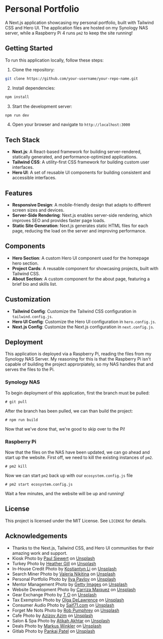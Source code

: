 # Personal Portfolio

A Next.js application showcasing my personal portfolio, built with Tailwind CSS and Hero UI. The application files are hosted on my Synology NAS server, while a Raspberry Pi 4 runs `pm2` to keep the site running!

## Getting Started

To run this application locally, follow these steps:

1. Clone the repository:

```bash
git clone https://github.com/your-username/your-repo-name.git
```

2. Install dependencies:

```bash
npm install
```

3. Start the development server:

```bash
npm run dev
```

4. Open your browser and navigate to `http://localhost:3000`

## Tech Stack

- **Next.js**: A React-based framework for building server-rendered, statically generated, and performance-optimized applications.
- **Tailwind CSS**: A utility-first CSS framework for building custom user interfaces.
- **Hero UI**: A set of reusable UI components for building consistent and accessible interfaces.

## Features

- **Responsive Design**: A mobile-friendly design that adapts to different screen sizes and devices.
- **Server-Side Rendering**: Next.js enables server-side rendering, which improves SEO and provides faster page loads.
- **Static Site Generation**: Next.js generates static HTML files for each page, reducing the load on the server and improving performance.

## Components

- **Hero Section**: A custom Hero UI component used for the homepage hero section.
- **Project Cards**: A reusable component for showcasing projects, built with Tailwind CSS.
- **About Section**: A custom component for the about page, featuring a brief bio and skills list.

## Customization

- **Tailwind Config**: Customize the Tailwind CSS configuration in `tailwind.config.js`.
- **Hero UI Config**: Customize the Hero UI configuration in `hero.config.js`.
- **Next.js Config**: Customize the Next.js configuration in `next.config.js`.

## Deployment

This application is deployed via a Raspberry Pi, reading the files from my Synology NAS Server. My reasoning for this is that the Raspberry Pi isn't capable of building the project approrpiately, so my NAS handles that and serves the files to the Pi.

### Synology NAS

To begin deployment of this application, first the branch must be pulled:

```
# git pull
```

After the branch has been pulled, we can than build the project:

```
# npm run build
```

Now that we've done that, we're good to skip over to the Pi!

### Raspberry Pi

Now that the files on the NAS have been updated, we can go ahead and start up the website. First off, we need to kill the existing instances of `pm2`.

```
# pm2 kill
```

Now we can start `pm2` back up with our `ecosystem.config.js` file

```
# pm2 start ecosystem.config.js
```

Wait a few minutes, and the website will be up and running!

## License

This project is licensed under the MIT License. See `LICENSE` for details.

## Acknowledgements

- Thanks to the Next.js, Tailwind CSS, and Hero UI communities for their amazing work and support.
- Kiosk Photo by <a href="https://unsplash.com/@paul_siewert?utm_content=creditCopyText&utm_medium=referral&utm_source=unsplash">Paul Siewert</a> on <a href="https://unsplash.com/photos/a-display-case-filled-with-lots-of-drinks-QjFfLfa9qWA?utm_content=creditCopyText&utm_medium=referral&utm_source=unsplash">Unsplash</a>
- Turkey Photo by <a href="https://unsplash.com/@heathergill">Heather Gill</a> on <a href="https://unsplash.com/photos/a-group-of-chickens-in-a-fenced-in-area-o9vQS5XXaAM?utm_content=creditShareLink&utm_medium=referral&utm_source=unsplash">Unsplash</a>
- In-House Credit Photo by <a href="https://unsplash.com/@leekos">Kostiantyn Li</a> on <a href="https://unsplash.com/photos/a-house-made-out-of-money-on-a-white-background-1sCXwVoqKAw">Unsplash</a>
- Search Miner Photo by <a href="https://unsplash.com/@rlldied">Valeria Nikitina</a> on <a href="https://unsplash.com/photos/a-close-up-of-a-button-on-a-wall-n99YXHGyQj8">Unsplash</a>
- Personal Portfolio Photo by <a href="https://unsplash.com/@ilyapavlov">Ilya Pavlov</a> on <a href="https://unsplash.com/photos/monitor-showing-java-programming-OqtafYT5kTw">Unsplash</a>
- Mentor Management Photo by <a href="https://unsplash.com/@gettyimages">Getty Images</a> on <a href="https://unsplash.com/photos/group-of-people-analysis-business-accounting-working-with-individual-income-tax-return-accounting-concept-discussion-meeting-concept-iquyJ5GbsEg">Unsplash</a>
- Website Development Photo by <a href="https://unsplash.com/@carzmaiquez">Carriza Maiquez</a> on <a href="https://unsplash.com/photos/a-laptop-computer-sitting-on-top-of-a-wooden-table-IiHHmOcnnSA">Unsplash</a>
- Gear Exchange Photo by <a href="https://unsplash.com/@fiveinthemorning?utm_content=creditCopyText&utm_medium=referral&utm_source=unsplash">T O</a> on <a href="https://unsplash.com/photos/a-group-of-guitars-on-display-cuBfRZ5TA50?utm_content=creditCopyText&utm_medium=referral&utm_source=unsplash">Unsplash</a>
- Tax Exemptoin Photo by <a href="https://unsplash.com/@walkingondream?utm_content=creditCopyText&utm_medium=referral&utm_source=unsplash">Olga DeLawrence</a> on <a href="https://unsplash.com/photos/black-and-silver-pen-on-white-paper-5616whx5NdQ?utm_content=creditCopyText&utm_medium=referral&utm_source=unsplash">Unsplash</a>
- Consumer Audio Photo by <a href="https://unsplash.com/@saif71?utm_content=creditCopyText&utm_medium=referral&utm_source=unsplash">Saif71.com</a> on <a href="https://unsplash.com/photos/white-round-ornament-on-black-and-brown-surface-zaykvAcGRks?utm_content=creditCopyText&utm_medium=referral&utm_source=unsplash">Unsplash</a>
- Forget Me Nots Photo by <a href="https://unsplash.com/@robpumphrey?utm_content=creditCopyText&utm_medium=referral&utm_source=unsplash">Rob Pumphrey</a> on <a href="https://unsplash.com/photos/white-and-blue-flowers-with-green-leaves-QHWFAlp3idg?utm_content=creditCopyText&utm_medium=referral&utm_source=unsplash">Unsplash</a>
- Cafe Photo by <a href="https://unsplash.com/@abdslll?utm_content=creditCopyText&utm_medium=referral&utm_source=unsplash">Azizov Azim</a> on <a href="https://unsplash.com/photos/a-coffee-shop-with-a-neon-sign-above-it-kE7ZrYzmgNk?utm_content=creditCopyText&utm_medium=referral&utm_source=unsplash">Unsplash</a>
- Salon & Spa Photo by <a href="https://unsplash.com/@atikahakhtar?utm_content=creditCopyText&utm_medium=referral&utm_source=unsplash">Atikah Akhtar</a> on <a href="https://unsplash.com/photos/black-office-rolling-chair-beside-white-wooden-desk-hOk9aETAS7Y?utm_content=creditCopyText&utm_medium=referral&utm_source=unsplash">Unsplash</a>
- Deals Photo by <a href="https://unsplash.com/@markuswinkler?utm_content=creditCopyText&utm_medium=referral&utm_source=unsplash">Markus Winkler</a> on <a href="https://unsplash.com/photos/a-close-up-of-a-scrabble-type-word-on-a-table-wczwcPl1gEo?utm_content=creditCopyText&utm_medium=referral&utm_source=unsplash">Unsplash</a>
- Gitlab Photo by <a href="https://unsplash.com/@pankajpatel?utm_content=creditCopyText&utm_medium=referral&utm_source=unsplash">Pankaj Patel</a> on <a href="https://unsplash.com/photos/gitlab-application-screengrab-ZV_64LdGoao?utm_content=creditCopyText&utm_medium=referral&utm_source=unsplash">Unsplash</a>
